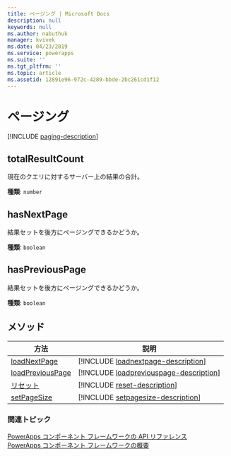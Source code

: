 ```yaml
---
title: ページング | Microsoft Docs
description: null
keywords: null
ms.author: nabuthuk
manager: kvivek
ms.date: 04/23/2019
ms.service: powerapps
ms.suite: ''
ms.tgt_pltfrm: ''
ms.topic: article
ms.assetid: 12891e96-972c-4289-bbde-2bc261cd1f12
---
```


# <a name="paging"></a>ページング

[!INCLUDE [paging-description](includes/paging-description.md)]

## <a name="totalresultcount"></a>totalResultCount

現在のクエリに対するサーバー上の結果の合計。

**種類**: `number`

## <a name="hasnextpage"></a>hasNextPage

結果セットを後方にページングできるかどうか。

**種類**: `boolean`

## <a name="haspreviouspage"></a>hasPreviousPage

結果セットを後方にページングできるかどうか。

**種類**: `boolean`

## <a name="methods"></a>メソッド

|方法 | 説明 |
| ------|-------------|
|[loadNextPage](paging/loadnextpage.md)|[!INCLUDE [loadnextpage-description](paging/includes/loadnextpage-description.md)]|
|[loadPreviousPage](paging/loadpreviouspage.md)|[!INCLUDE [loadpreviouspage-description](paging/includes/loadpreviouspage-description.md)]|
|[リセット](paging/reset.md)|[!INCLUDE [reset-description](paging/includes/reset-description.md)]|
|[setPageSize](paging/setpagesize.md)|[!INCLUDE [setpagesize-description](paging/includes/setpagesize-description.md)]|


### <a name="related-topics"></a>関連トピック

[PowerApps コンポーネント フレームワークの API リファレンス](../reference/index.md)<br/>
[PowerApps コンポーネント フレームワークの概要](../overview.md)